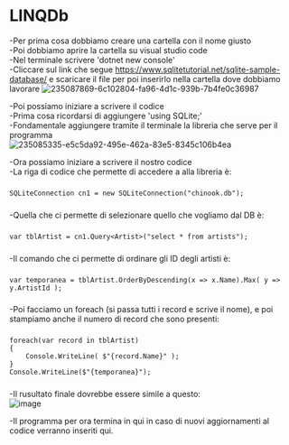 # LINQDb
-Per prima cosa dobbiamo creare una cartella con il nome giusto\
-Poi dobbiamo aprire la cartella su visual studio code\
-Nel terminale scrivere 'dotnet new console'\
-Cliccare sul link che segue https://www.sqlitetutorial.net/sqlite-sample-database/ e scaricare il file per poi inserirlo nella cartella dove dobbiamo lavorare
![235087869-6c102804-fa96-4d1c-939b-7b4fe0c36987](https://user-images.githubusercontent.com/116791046/236850632-7c789f8c-c005-4710-a40f-c0bbc00725cc.png)

-Poi possiamo iniziare a scrivere il codice\
-Prima cosa ricordarsi di aggiungere 'using SQLite;'\
-Fondamentale aggiungere tramite il terminale la libreria che serve per il programma\
![235085335-e5c5da92-495e-462a-83e5-8345c106b4ea](https://user-images.githubusercontent.com/116791046/236850462-7671171d-d328-4d9b-b190-a7de7cf9ca18.png)

-Ora possiamo iniziare a scrivere il nostro codice\
-La riga di codice che permette di accedere a alla libreria è: 
###
    SQLiteConnection cn1 = new SQLiteConnection("chinook.db");
###
-Quella che ci permette di selezionare quello che vogliamo dal DB è:
###
    var tblArtist = cn1.Query<Artist>("select * from artists");
###
-Il comando che ci permette di ordinare gli ID degli artisti è:
###
    var temporanea = tblArtist.OrderByDescending(x => x.Name).Max( y => y.ArtistId );
###
-Poi facciamo un foreach (si passa tutti i record e scrive il nome), e poi stampiamo anche il numero di record che sono presenti:
###
    foreach(var record in tblArtist)
    {
        Console.WriteLine( $"{record.Name}" );
    }
    Console.WriteLine($"{temporanea}");
###

-Il rusultato finale dovrebbe essere simile a questo:\
![image](https://user-images.githubusercontent.com/116791046/236854125-4da88d4d-65a3-4655-8d51-cacb5ba07861.png)

-Il programma per ora termina in qui in caso di nuovi aggiornamenti al codice verranno inseriti qui.
